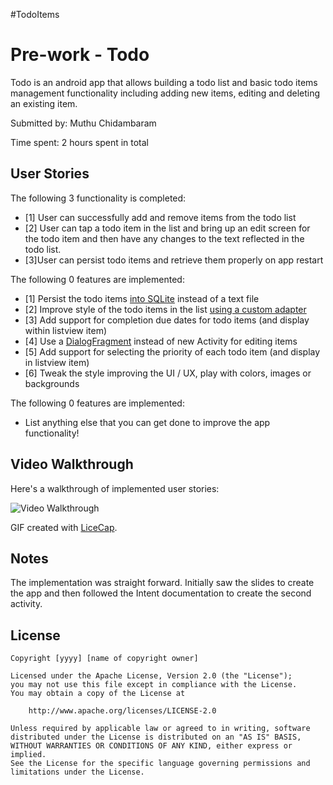 #TodoItems

# Pre-work - Todo

Todo is an android app that allows building a todo list and basic todo items management functionality including adding new items, editing and deleting an existing item.

Submitted by: Muthu Chidambaram

Time spent: 2 hours spent in total

## User Stories

The following 3 functionality is completed:

* [1] User can successfully add and remove items from the todo list
* [2] User can tap a todo item in the list and bring up an edit screen for the todo item and then have any changes to the text reflected in the todo list.
* [3]User can persist todo items and retrieve them properly on app restart

The following 0 features are implemented:

* [1] Persist the todo items [into SQLite](http://guides.codepath.com/android/Persisting-Data-to-the-Device#sqlite) instead of a text file
* [2] Improve style of the todo items in the list [using a custom adapter](http://guides.codepath.com/android/Using-an-ArrayAdapter-with-ListView)
* [3] Add support for completion due dates for todo items (and display within listview item)
* [4] Use a [DialogFragment](http://guides.codepath.com/android/Using-DialogFragment) instead of new Activity for editing items
* [5] Add support for selecting the priority of each todo item (and display in listview item)
* [6] Tweak the style improving the UI / UX, play with colors, images or backgrounds

The following 0 features are implemented:

*  List anything else that you can get done to improve the app functionality!

## Video Walkthrough 

Here's a walkthrough of implemented user stories:

<img src='http://i.imgur.com/88k9dMS.gif?1' title='Video Walkthrough' width='' alt='Video Walkthrough' />

GIF created with [LiceCap](http://www.cockos.com/licecap/).

## Notes

The implementation was straight forward. Initially saw the slides to create the app and then followed the Intent documentation to create the second activity. 

## License

    Copyright [yyyy] [name of copyright owner]

    Licensed under the Apache License, Version 2.0 (the "License");
    you may not use this file except in compliance with the License.
    You may obtain a copy of the License at

        http://www.apache.org/licenses/LICENSE-2.0

    Unless required by applicable law or agreed to in writing, software
    distributed under the License is distributed on an "AS IS" BASIS,
    WITHOUT WARRANTIES OR CONDITIONS OF ANY KIND, either express or implied.
    See the License for the specific language governing permissions and
    limitations under the License.
